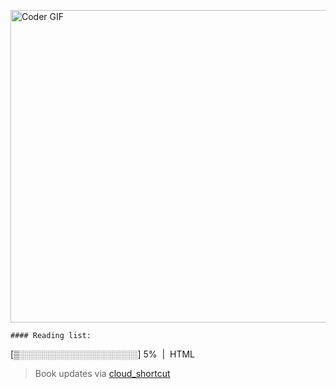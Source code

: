 [<img src="https://media.giphy.com/media/3o6ozomjwcQJpdz5p6/giphy.gif" alt="Coder GIF" width="800" height="500">](https://www.youtube.com/watch?v=0a2lv4IwZFY)

    #### Reading list:
  
  [▒░░░░░░░░░░░░░░░░░░░] 5% &nbsp;|&nbsp; HTML
  
  > Book updates via [cloud_shortcut](https://github.com/saschazengler/progress_bar_shortcut)
  
